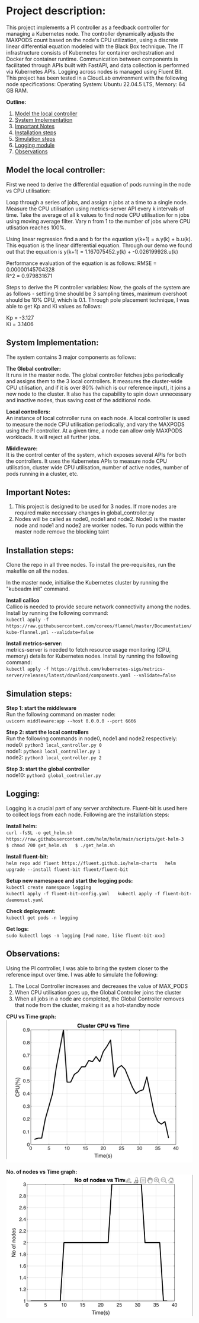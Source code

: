 # Project description:
This project implements a PI controller as a feedback controller for managing a Kubernetes node. The controller dynamically adjusts the MAXPODS count based on the node's CPU utilization, using a discrete linear differential equation modeled with the Black Box technique. The IT infrastructure consists of Kubernetes for container orchestration and Docker for container runtime. Communication between components is facilitated through APIs built with FastAPI, and data collection is performed via Kubernetes APIs. Logging across nodes is managed using Fluent Bit. This project has been tested in a CloudLab environment with the following node specifications: Operating System: Ubuntu 22.04.5 LTS, Memory: 64 GB RAM.

**Outline:**
1. [Model the local controller](#model-the-local-controller)
2. [System Implementation](#system-implementation)
3. [Important Notes](#important-notes)
4. [Installation steps](#installation-steps)
5. [Simulation steps](#simulation-steps)
6. [Logging module](#logging)
7. [Observations](#observations)

## Model the local controller:
First we need to derive the differential equation of pods running in the node vs CPU utilisation:

Loop through a series of jobs, and assign n jobs at a time to a single node. Measure the CPU utilisation using metrics-server API every k intervals of time. Take the average of all k values to find node CPU utilisation for n jobs using moving average filter. Vary n from 1 to the number of jobs where CPU utlisation reaches 100%.

Using linear regression find a and b for the equation y(k+1) = a.y(k) + b.u(k). This equation is the linear differential equation. Through our demo we found out that the equation is y(k+1) = 1.167075452.y(k) + -0.026199928.u(k)

Performance evaluation of the equation is as follows:
RMSE = 0.00000145704328  
R^2 = 0.979831671

Steps to derive the PI controller variables: Now, the goals of the system are as follows - settling time should be 3 sampling times, maximum overshoot should be 10% CPU, which is 0.1. Through pole placement technique, I was able to get Kp and Ki values as follows:

Kp = -3.127  
Ki = 3.1406  

## System Implementation:
The system contains 3 major components as follows:

**The Global controller:**  
It runs in the master node. The global controller fetches jobs periodically and assigns them to the 3 local controllers. It measures the cluster-wide CPU utilisation, and if it is over 80% (which is our reference input), it joins a new node to the cluster. It also has the capability to spin down unnecessary and inactive nodes, thus saving cost of the additional node.

**Local controllers:**  
An instance of local cotnroller runs on each node. A local controller is used to measure the node CPU utilisation periodically, and vary the MAXPODS using the PI controller. At a given time, a node can allow only MAXPODS workloads. It will reject all further jobs.

**Middleware:**  
It is the control center of the system, which exposes several APIs for both the controllers. It uses the Kubernetes APIs to measure node CPU utilisation, cluster wide CPU utilisation, number of active nodes, number of pods running in a cluster, etc.

## Important Notes:
1. This project is designed to be used for 3 nodes. If more nodes are required make necessary changes in global_controller.py  
2. Nodes will be called as node0, node1 and node2. Node0 is the master node and node1 and node2 are worker nodes. To run pods within the master node remove the blocking taint  

## Installation steps:
Clone the repo in all three nodes. To install the pre-requisites, run the makefile on all the nodes.

In the master node, initialise the Kubernetes cluster by running the "kubeadm init" command.

**Install callico**  
Callico is needed to provide secure network connectivity among the nodes. Install by running the following command:  
`kubectl apply -f https://raw.githubusercontent.com/coreos/flannel/master/Documentation/kube-flannel.yml --validate=false`

**Install metrics-server:**  
metrics-server is needed to fetch resource usage monitoring (CPU, memory) details for Kubernetes nodes. Install by running the following command:  
`kubectl apply -f https://github.com/kubernetes-sigs/metrics-server/releases/latest/download/components.yaml --validate=false`

## Simulation steps:
**Step 1: start the middleware**  
Run the following command on master node:  
`uvicorn middleware:app --host 0.0.0.0 --port 6666`

**Step 2: start the local controllers**  
Run the following commands in node0, node1 and node2 respectively:  
node0: `python3 local_controller.py 0`  
node1: `python3 local_controller.py 1`  
node2: `python3 local_controller.py 2`

**Step 3: start the global controller**  
node10: `python3 global_controller.py`

## Logging:
Logging is a crucial part of any server architecture. Fluent-bit is used here to collect logs from each node. Following are the installation steps:  

**Install helm:**  
`curl -fsSL -o get_helm.sh https://raw.githubusercontent.com/helm/helm/main/scripts/get-helm-3  
$ chmod 700 get_helm.sh  
$ ./get_helm.sh`

**Install fluent-bit:**  
`helm repo add fluent https://fluent.github.io/helm-charts  
helm upgrade --install fluent-bit fluent/fluent-bit`

**Setup new namespace and start the logging pods:**  
`kubectl create namespace logging`  
`kubectl apply -f fluent-bit-config.yaml  
kubectl apply -f fluent-bit-daemonset.yaml`

**Check deployment:**  
`kubectl get pods -n logging`

**Get logs:**  
`sudo kubectl logs -n logging [Pod name, like fluent-bit-xxx]`

## Observations:
Using the PI controller, I was able to bring the system closer to the reference input over time. I was able to simulate the following:
1. The Local Controller increases and decreases the value of MAX_PODS  
2. When CPU utilisation goes up, the Global Controller joins the cluster  
3. When all jobs in a node are completed, the Global Controller removes that node from the cluster, making it as a hot-standby node  

**CPU vs Time graph:**  
![CPU vs Time graph](https://github.com/harshgupta6789/Feedback-based-controller-using-Kubernetes/blob/master/CPU%20vs%20Time%20graph.png)

**No. of nodes vs Time graph:**  
![No of nodes vs Time graph](https://github.com/harshgupta6789/Feedback-based-controller-using-Kubernetes/blob/master/No%20of%20nodes%20vs%20Time%20graph.png)
